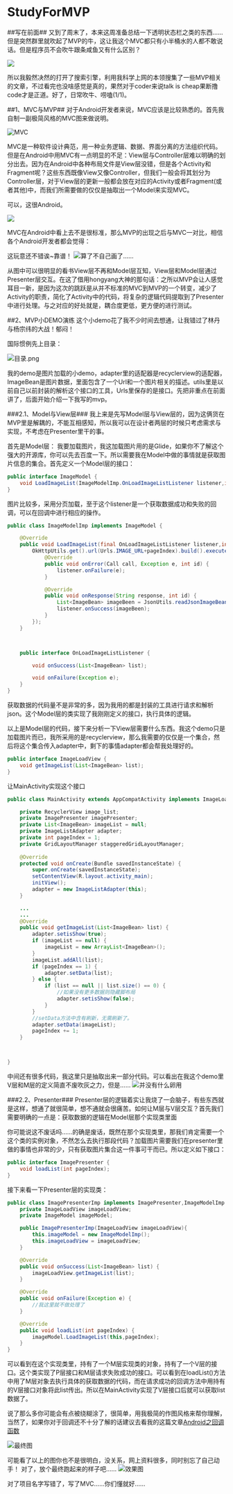 # StudyForMVP
##写在前面##
又到了周末了，本来这周准备总结一下透明状态栏之类的东西……但是突然群里就吹起了MVP的牛，这让我这个MVC都只有小半桶水的人都不敢说话。但是程序员不会吹牛跟条咸鱼又有什么区别？

![](https://github.com/ForgetAll/StudyForMVP/blob/master/gif/%E5%92%B8%E9%B1%BC.jpg)

所以我毅然决然的打开了搜索引擎，利用我科学上网的本领搜集了一些MVP相关的文章，不过看完也没啥感觉是真的，果然对于coder来说talk is cheap果断撸code才是正道。好了，日常吹牛、唠嗑(1/1)。

##1、MVC与MVP##
对于Android开发者来说，MVC应该是比较熟悉的。首先我自制一副极简风格的MVC图来做说明。

![MVC](https://github.com/ForgetAll/StudyForMVP/blob/master/gif/MVC.png)

MVC是一种软件设计典范，用一种业务逻辑、数据、界面分离的方法组织代码。但是在Android中用MVC有一点明显的不足：View层与Controller层难以明确的划分出去。因为在Android中各种布局文件是View层没错，但是各个Activity和Fragment呢？这些东西既像View又像Controller，但我们一般会将其划分为Controller层，对于View层的更新一般都会放在对应的Activity或者Fragment(或者其他)中，而我们所需要做的仅仅是抽取出一个Model来实现MVC。

可以，这很Android。

![](http://upload-images.jianshu.io/upload_images/1976147-caf2f50caf5e6f8e.gif?imageMogr2/auto-orient/strip)

MVC在Android中看上去不是很标准，那么MVP的出现之后与MVC一对比，相信各个Android开发者都会觉得：

这玩意还不错诶~靠谱！
![算了不自己画了……](https://github.com/ForgetAll/StudyForMVP/blob/master/gif/MVP.png)

从图中可以很明显的看书View层不再和Model层互知，View层和Model层通过Presenter层交互。在这了借用hongyang大神的那句话：之所以MVP会让人感觉耳目一新，是因为这次的跳跃是从并不标准的MVC到MVP的一个转变，减少了Activity的职责，简化了Activity中的代码，将复杂的逻辑代码提取到了Presenter中进行处理。与之对应的好处就是，耦合度更低，更方便的进行测试。

##2、MVP小DEMO演练
这个小demo花了我不少时间去想通，让我错过了林丹与杨宗纬的大战！郁闷！

国际惯例先上目录：

![目录.png](https://github.com/ForgetAll/StudyForMVP/blob/master/gif/dire.png)

我的demo是图片加载的小demo，adapter里的适配器是recyclerview的适配器，ImageBean是图片数据，里面包含了一个Url和一个图片相关的描述。utils里是以前自己以前封装的解析这个接口的工具，Urls里保存的是接口。先把非重点在前面讲了，后面开始介绍一下我写的mvp。

###2.1、Model与View层###
我上来是先写Model层与View层的，因为这俩货在MVP里是解耦的，不能互相感知，所以我可以在设计者两层的时候只考虑需求与实现，不考虑在Presenter里干的事。

首先是Model层：
我要加载图片，我这加载图片用的是Glide，如果你不了解这个强大的开源库，你可以先去百度一下。所以需要我在Model中做的事情就是获取图片信息的集合。首先定义一个Model层的接口：
```java
public interface ImageModel {
    void LoadImageList(ImageModelImp.OnLoadImageListListener listener,int pageIndex);
}
```
图片比较多，采用分页加载，至于这个listener是一个获取数据成功和失败的回调，可以在回调中进行相应的操作。

```java
public class ImageModelImp implements ImageModel {

    @Override
    public void LoadImageList(final OnLoadImageListListener listener,int pageIndex) {
        OkHttpUtils.get().url(Urls.IMAGE_URL+pageIndex).build().execute(new StringCallback() {
            @Override
            public void onError(Call call, Exception e, int id) {
                listener.onFailure(e);
            }

            @Override
            public void onResponse(String response, int id) {
                List<ImageBean> imageBeen = JsonUtils.readJsonImageBean(response);
                listener.onSuccess(imageBeen);
            }
        });
    }



    public interface OnLoadImageListListener {

        void onSuccess(List<ImageBean> list);

        void onFailure(Exception e);
    }
}
```
获取数据的代码量不是非常的多，因为我用的都是封装的工具进行请求和解析json。这个Model层的类实现了我刚刚定义的接口，执行具体的逻辑。

以上是Model层的代码，接下来分析一下View层需要什么东西。我这个demo只是加载图片而已，我所采用的是recyclerview，那么我需要的仅仅是一个集合，然后将这个集合传入adapter中，剩下的事情adapter都会帮我处理好的。
```java
public interface ImageLoadView {
    void getImageList(List<ImageBean> list);
}
```

让MainActivity实现这个接口
```java
public class MainActivity extends AppCompatActivity implements ImageLoadView {

    private RecyclerView image_list;
    private ImagePresenter imagePresenter;
    private List<ImageBean> imageList = null;
    private ImageListAdapter adapter;
    private int pageIndex = 1;
    private GridLayoutManager staggeredGridLayoutManager;
    
    @Override
    protected void onCreate(Bundle savedInstanceState) {
        super.onCreate(savedInstanceState);
        setContentView(R.layout.activity_main);
        initView();
        adapter = new ImageListAdapter(this);  
    }

    ...
    ...
    @Override
    public void getImageList(List<ImageBean> list) {
        adapter.setisShow(true);
        if (imageList == null) {
            imageList = new ArrayList<ImageBean>();
        }
        imageList.addAll(list);
        if (pageIndex == 1) {
            adapter.setData(list);
        } else {
            if (list == null || list.size() == 0) {
                //如果没有更多数据则隐藏脚布局
                adapter.setisShow(false);
            }
        }
        //setData方法中含有刷新，无需刷新了。
        adapter.setData(imageList);
        pageIndex += 1;
    }



}
```
中间还有很多代码，我这里只是抽取出来一部分代码。可以看出在我这个demo里V层和M层的定义简直不废吹灰之力，但是……
![并没有什么卵用](https://github.com/ForgetAll/StudyForMVP/blob/master/gif/useless.jpg)

###2.2、Presenter###
Presenter层的逻辑着实让我烧了一会脑子，有些东西就是这样，想通了就很简单，想不通就会很痛苦。如何让M层与V层交互？首先我们需要明确的一点是：获取数据的逻辑在Model层那个实现类里面

你可能说这不废话吗……的确是废话，既然在那个实现类里，那我们肯定需要一个这个类的实例对象，不然怎么去执行那段代码？加载图片需要我们在presenter里做的事情也非常的少，只有获取图片集合这一件事可干而已。所以定义如下接口：
```java
public interface ImagePresenter {
    void loadList(int pageIndex);
}
```


接下来看一下Presenter层的实现类：
```java
public class ImagePresenterImp implements ImagePresenter,ImageModelImp.OnLoadImageListListener{
    private ImageLoadView imageLoadView;
    private ImageModel imageModel;

    public ImagePresenterImp(ImageLoadView imageLoadView){
        this.imageModel = new ImageModelImp();
        this.imageLoadView = imageLoadView;
    }

    @Override
    public void onSuccess(List<ImageBean> list) {
        imageLoadView.getImageList(list);
    }

    @Override
    public void onFailure(Exception e) {
        //我这里就不做处理了
    }

    @Override
    public void loadList(int pageIndex) {
        imageModel.LoadImageList(this,pageIndex);
    }
}
```

可以看到在这个实现类里，持有了一个M层实现类的对象，持有了一个V层的接口。这个类实现了P层接口和M层请求失败成功的接口。可以看到在loadList()方法中用了M层对象去执行具体的获取数据的代码，而在请求成功的回调方法中用持有的V层接口对象将此list传出。所以在MainActivity实现了V层接口后就可以获取list数据了。

说了那么多你可能会有点被绕糊涂了，很简单，用我极简的作图风格来帮你理解，当然了，如果你对于回调还不十分了解的话建议去看我的这篇文章[Android之回调函数](http://www.jianshu.com/p/7ac60e182449)


![最终图](hhttps://github.com/ForgetAll/StudyForMVP/blob/master/gif/%E6%9C%80%E7%BB%88.png)


可能看了以上的图你也不是很明白，没关系，网上资料很多，同时别忘了自己动手！
对了，放个最终跑起来的样子吧……
![效果图](https://github.com/ForgetAll/StudyForMVP/blob/master/gif/GIF1.gif)

对了项目名字写错了，写了MVC……你们懂就好……

